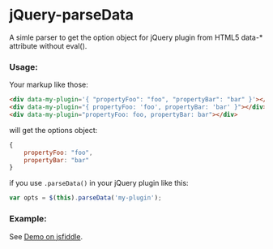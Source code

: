 jQuery-parseData
================

A simle parser to get the option object for jQuery plugin from HTML5 data-* attribute without eval().

### Usage:

Your markup like those:

```html
<div data-my-plugin='{ "propertyFoo": "foo", "propertyBar": "bar" }'></div>
<div data-my-plugin="{ propertyFoo: 'foo', propertyBar: 'bar' }"></div>
<div data-my-plugin="propertyFoo: foo, propertyBar: bar"></div>
```

will get the options object:

```javascript
{
    propertyFoo: "foo",
    propertyBar: "bar"
}
```

if you use `.parseData()` in your jQuery plugin like this:

```javascript
var opts = $(this).parseData('my-plugin');
```

### Example:

See [Demo on jsfiddle](http://jsfiddle.net/gh/get/jquery/1.10.1/tokkonopapa/jQuery-parseData/tree/master/Demo/).
